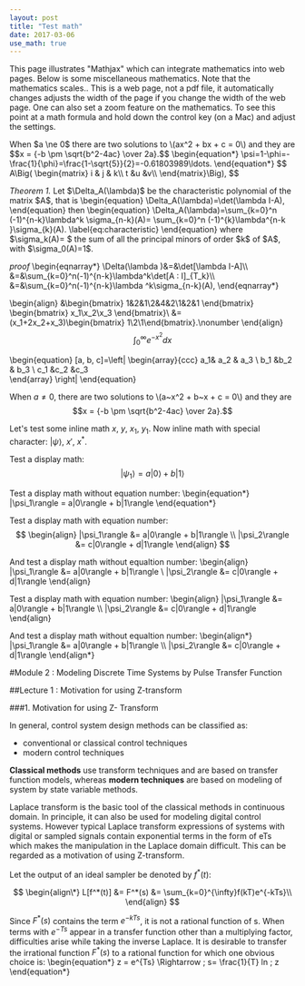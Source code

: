 ```yaml
---
layout: post
title: "Test math"
date: 2017-03-06
use_math: true
---
```


<p> This page illustrates "Mathjax" which can integrate mathematics into web pages.
Below is some miscellaneous mathematics. Note that the mathematics scales.. This is a web page, not a pdf file, it  automatically changes adjusts the width of the page if you change the width of the web page. One can also set a zoom feature on the mathematics. To see this 
point at a math formula and hold down the control key (on a Mac) and adjust the settings.
</p>
<p>
When $a \ne 0$ there are two solutions to \(ax^2 + bx + c = 0\) and they are
$$x = {-b \pm \sqrt{b^2-4ac} \over 2a}.$$  
\begin{equation*}
\psi=1-\phi=-\frac{1}{\phi}=\frac{1-\sqrt{5}}{2}=-0.61803989\ldots.
\end{equation*}
$$ A\Big( \begin{matrix}
      i & j & k\\
     t &u  &v\\
   \end{matrix}\Big),
   $$
</p>
<p>
<em>Theorem 1. </em>
Let $\Delta_A(\lambda)$  be the characteristic polynomial of the matrix $A$, that is 
\begin{equation}
\Delta_A(\lambda)=\det(\lambda I-A),
\end{equation}
 then 
\begin{equation}
\Delta_A(\lambda)=\sum_{k=0}^n (-1)^{n-k}\lambda^k \sigma_{n-k}(A)=
\sum_{k=0}^n (-1)^{k}\lambda^{n-k }\sigma_{k}(A). \label{eq:characteristic}
\end{equation}
where $\sigma_k(A)= $ the sum of all the principal minors of order $k$ of
$A$, with $\sigma_0(A)=1$.
</p>
<p>
<em>proof </em>
\begin{eqnarray*}
\Delta(\lambda )&=&\det[\lambda I-A]\\
&=&\sum_{k=0}^n(-1)^{n-k}\lambda^k\det[A : I]_{T_k}\\
&=&\sum_{k=0}^n(-1)^{n-k}\lambda ^k\sigma_{n-k}(A),
\end{eqnarray*}



\begin{align}
&\begin{bmatrix}
1&2&1\\2&4&2\\1&2&1
\end{bmatrix}
\begin{bmatrix}
x_1\\x_2\\x_3
\end{bmatrix}\\
&=(x_1+2x_2+x_3)\begin{bmatrix}
1\\2\\1\end{bmatrix}.\nonumber
\end{align}
$$\int_0^\infty e^{-x^2} dx $$

\begin{equation}
[a, b, c]=\left|
\begin{array}{ccc}
  a_1& a_2  & a_3  \\
 b_1 &b_2   & b_3  \\
 c_1 &c_2   &c_3   
\end{array}
\right|
\end{equation}
</p>

When $a \ne 0$, there are two solutions to \\(a~x^2 + b~x + c = 0\\) and they are
$$x = {-b \pm \sqrt{b^2-4ac} \over 2a}.$$

Let's test some inline math $x$, $y$, $x_1$, $y_1$. Now inline math with special character: $|\psi\rangle$, $x'$, $x^*$.

Test a display math:
$$
   |\psi_1\rangle = a|0\rangle + b|1\rangle
$$


Test a display math without equation number:
\begin{equation\*}
   |\psi_1\rangle = a|0\rangle + b|1\rangle
\end{equation\*}


Test a display math with equation number:
$$
  \begin{align}
    |\psi_1\rangle &= a|0\rangle + b|1\rangle \\
    |\psi_2\rangle &= c|0\rangle + d|1\rangle
  \end{align}
$$


And test a display math without equaltion number:
  \begin{align}
    |\psi_1\rangle &= a|0\rangle + b|1\rangle \\
    |\psi_2\rangle &= c|0\rangle + d|1\rangle
  \end{align}


Test a display math with equation number:
\begin{align}
    |\psi_1\rangle &= a|0\rangle + b|1\rangle \\\\
    |\psi_2\rangle &= c|0\rangle + d|1\rangle
\end{align}


And test a display math without equaltion number:
\begin{align\*}
    |\psi_1\rangle &= a|0\rangle + b|1\rangle \\\\
    |\psi_2\rangle &= c|0\rangle + d|1\rangle
\end{align\*}



#Module 2 : Modeling Discrete Time Systems by Pulse Transfer Function

##Lecture 1 : Motivation for using Z-transform


###1. Motivation for using Z- Transform

In general, control system design methods can be classified as:

- conventional or classical control techniques
- modern control techniques

**Classical methods** use transform techniques and are based on transfer function models, whereas **modern techniques** are based on modeling of system by state variable methods.

Laplace transform is the basic tool of the classical methods in continuous domain. In principle, it can also be used for modeling digital control systems. However typical Laplace transform expressions of systems with digital or sampled signals contain exponential terms in the form of eTs which makes the manipulation in the Laplace domain difficult. This can be regarded as a motivation of using Z-transform.

Let the output of an ideal sampler be denoted by $f^*(t)$:

$$
\begin{align\*}
L[f^*(t)]	&=  F^*(s)
 	        &=  \sum_{k=0}^{\infty}f(kT)e^{-kTs}\\
 \end{align}
$$

Since $F^*(s)$ contains the term $e^{-kTs}$, it is not a rational function of s. When terms with $e^{-Ts}$ appear in a transfer function other than a multiplying factor, difficulties arise while taking the inverse Laplace. It is desirable to transfer the irrational function $F^*(s)$ to a rational function for which one obvious choice is:
\begin{equation\*}
z =  e^{Ts}  \Rightarrow \; s=  \frac{1}{T} ln \; z
\end{equation\*}
